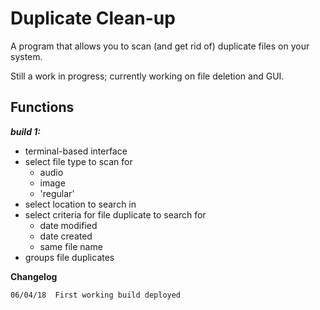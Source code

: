 # Duplicate Clean-up
A program that allows you to scan (and get rid of) duplicate files on your system.

Still a work in progress; currently working on file deletion and GUI. 

## Functions

___build 1:___

- terminal-based interface
- select file type to scan for 
	- audio
	- image
	- 'regular'
- select location to search in
- select criteria for file duplicate to search for
	- date modified
	- date created
	- same file name
- groups file duplicates



__Changelog__

	06/04/18  First working build deployed
